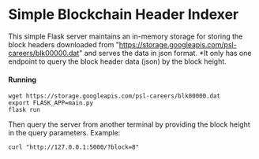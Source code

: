 # Simple Blockchain Header Indexer
This simple Flask server maintains an in-memory storage for storing the
block headers downloaded from "https://storage.googleapis.com/psl-careers/blk00000.dat" and serves
the data in json format.
*It only has one endpoint to query the block header data (json) by the block height.

#### Running
```
wget https://storage.googleapis.com/psl-careers/blk00000.dat
export FLASK_APP=main.py
flask run
```

Then query the server from another terminal by providing the block height in the 
query parameters. Example:
```
curl "http://127.0.0.1:5000/?block=8"
```
